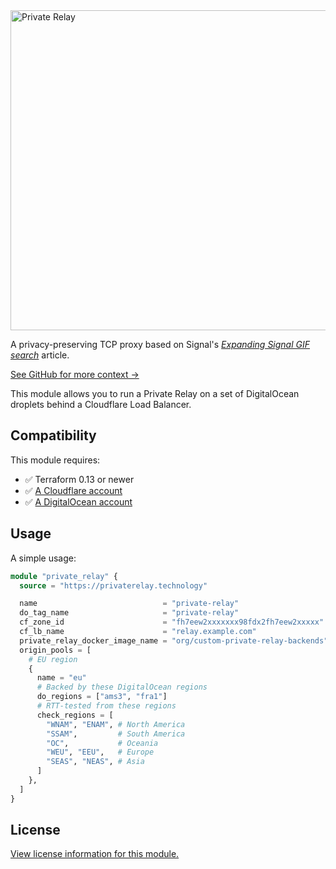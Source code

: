 <a href="https://privaterelay.technology">
<img alt="Private Relay" src="https://privaterelay.technology/images/logo/512x256/light@2x.png" width="512px">
</a>

A privacy-preserving TCP proxy based on Signal's [_Expanding Signal GIF search_][signal-and-giphy] article.

[See GitHub for more context →](https://git.privaterelay.technology)

This module allows you to run a Private Relay on a set of DigitalOcean droplets behind a Cloudflare Load Balancer.

## Compatibility

This module requires:

- ✅ Terraform 0.13 or newer
- ✅ [A Cloudflare account](https://dash.cloudflare.com/)
- ✅ [A DigitalOcean account](https://cloud.digitalocean.com/)

## Usage

A simple usage:

```tf
module "private_relay" {
  source = "https://privaterelay.technology"

  name                            = "private-relay"
  do_tag_name                     = "private-relay"
  cf_zone_id                      = "fh7eew2xxxxxxx98fdx2fh7eew2xxxxx"
  cf_lb_name                      = "relay.example.com"
  private_relay_docker_image_name = "org/custom-private-relay-backends"
  origin_pools = [
    # EU region
    {
      name = "eu"
      # Backed by these DigitalOcean regions
      do_regions = ["ams3", "fra1"]
      # RTT-tested from these regions
      check_regions = [
        "WNAM", "ENAM", # North America
        "SSAM",         # South America
        "OC",           # Oceania
        "WEU", "EEU",   # Europe
        "SEAS", "NEAS", # Asia
      ]
    },
  ]
}
```

## License

[View license information for this module.](./LICENSE.md)

  [signal-and-giphy]:https://signal.org/blog/signal-and-giphy-update/
